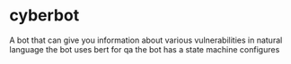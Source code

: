 # cyberbot
A bot that can give you information about various vulnerabilities in natural language
the bot uses bert for qa 
the bot has a state machine configures
